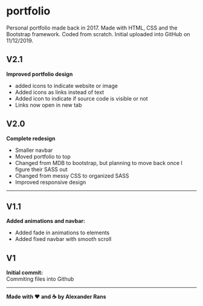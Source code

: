 # portfolio
Personal portfolio made back in 2017. Made with HTML, CSS and the Bootstrap framework. Coded from scratch. Initial uploaded into GitHub on 11/12/2019.

## V2.1
**Improved portfolio design**
* added icons to indicate website or image
* Added icons as links instead of text
* Added icon to indicate if source code is visible or not
* Links now open in new tab

## V2.0
**Complete redesign**
* Smaller navbar
* Moved portfolio to top
* Changed from MDB to bootstrap, but planning to move back once I figure their SASS out
* Changed from messy CSS to organized SASS
* Improved responsive design

---

## V1.1
**Added animations and navbar:**
* Added fade in animations to elements
* Added fixed navbar with smooth scroll

## V1
**Initial commit:**  
Commiting files into Github

---

**Made with :heart: and :coffee: by Alexander Rans**
